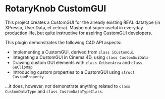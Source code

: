 # RotaryKnob CustomGUI

This project creates a CustomGUI for the already existing REAL datatype (in XPresso, User Data, et cetera). Maybe not super useful in everyday production life, but quite instructive for aspiring CustomGUI developers.

This plugin demonstrates the following C4D API aspects:
* Implementing a CustomGUI, derived from `class iCustomGui`
* Integrating a CustomGUI in Cinema 4D, using `class CustomGuiData`
* Drawing custom GUI elements with `class GeUserArea` and `class GeClipMap`
* Introducing custom properties to a CustomGUI using `struct CustomProperty`

...it does, however, *not* demonstrate anything related to `class CustomDataType` and `class CustomDataTypeClass`.